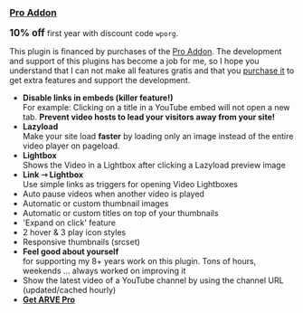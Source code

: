 
### [Pro Addon][20]

**<big>10% off</big>** first year with discount code `wporg`.

This plugin is financed by purchases of the [Pro Addon][20]. The development and support of this plugins has become a job for me, so I hope you understand that I can not make all features gratis and that you [purchase it][20] to get extra features and support the development.

*   **Disable links in embeds (killer feature!)**<br>
    For example: Clicking on a title in a YouTube embed will not open a new tab. **Prevent video hosts to lead your visitors away from your site!**
*   **Lazyload**<br>
    Make your site load **faster** by loading only an image instead of the entire video player on pageload.
*   **Lightbox**<br>
    Shows the Video in a Lightbox after clicking a Lazyload preview image
*   **Link ⇾ Lightbox**<br>
    Use simple links as triggers for opening Video Lightboxes
*   Auto pause videos when another video is played
*   Automatic or custom thumbnail images
*   Automatic or custom titles on top of your thumbnails
*   'Expand on click' feature
*   2 hover & 3 play icon styles
*   Responsive thumbnails (srcset)
*   **Feel good about yourself**<br>
    for supporting my 8+ years work on this plugin. Tons of hours, weekends … always worked on improving it
*   Show the latest video of a YouTube channel by using the channel URL (updated/cached hourly)
*   **[Get ARVE Pro][20]**

[20]: https://nextgenthemes.com/plugins/arve-pro/
